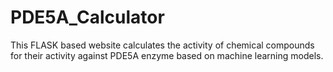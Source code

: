 # PDE5A_Calculator
This FLASK based website calculates the activity of chemical compounds for their activity against PDE5A enzyme based on machine learning models.
